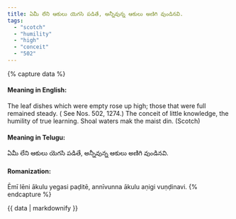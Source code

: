 ```yaml
---
title: ఏమీ లేని ఆకులు యెగసి పడితే, అన్నీవున్న ఆకులు అణిగి వుండినవి.
tags:
  - "scotch"
  - "humility"
  - "high"
  - "conceit"
  - "502"
---
```


{% capture data %}
#### Meaning in English:
The leaf dishes which were empty rose up high; those that were full remained steady.
( See Nos. 502, 1274.)
The conceit of little knowledge, the humility of true learning.
Shoal waters mak the maist din. (Scotch)

#### Meaning in Telugu:
ఏమీ లేని ఆకులు యెగసి పడితే, అన్నీవున్న ఆకులు అణిగి వుండినవి.

#### Romanization:
Ēmī lēni ākulu yegasi paḍitē, annīvunna ākulu aṇigi vuṇḍinavi.
{% endcapture %}

{{ data | markdownify }}

